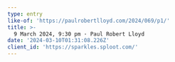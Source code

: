 ```yaml
---
type: entry
like-of: 'https://paulrobertlloyd.com/2024/069/p1/'
title: >-
  9 March 2024, 9:30 pm · Paul Robert Lloyd
date: '2024-03-10T01:31:08.226Z'
client_id: 'https://sparkles.sploot.com/'
---
```


